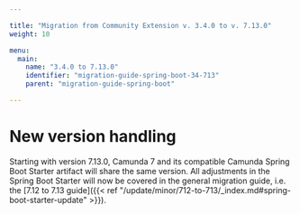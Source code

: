 ```yaml
---

title: "Migration from Community Extension v. 3.4.0 to v. 7.13.0"
weight: 10

menu:
  main:
    name: "3.4.0 to 7.13.0"
    identifier: "migration-guide-spring-boot-34-713"
    parent: "migration-guide-spring-boot"

---
```


# New version handling

Starting with version 7.13.0, Camunda 7 and its compatible Camunda Spring Boot Starter artifact will share the same version.
All adjustments in the Spring Boot Starter will now be covered in the general migration guide, i.e. the [7.12 to 7.13 guide]({{< ref "/update/minor/712-to-713/_index.md#spring-boot-starter-update" >}}).
